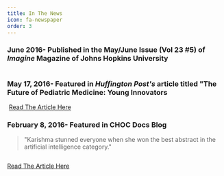```yaml
---
title: In The News
icon: fa-newspaper
order: 3
---
```


<h3>June 2016- Published in the May/June Issue (Vol 23 #5) of <i>Imagine</i> Magazine of Johns Hopkins University</h3>
<span class="image"><img src="{{ 'assets/images/imagine.jpg' | relative_url }}" alt="" /></span>


<h3>May 17, 2016- Featured in <i>Huffington Post's</i> article titled "The Future of Pediatric Medicine: Young Innovators </h3>
<span class="image"><img src="{{ 'assets/images/huffpost.jpg' | relative_url }}" alt="" /></span>
<a href="https://www.huffpost.com/entry/the-future-of-pediatric-m_b_9998874" class="button">Read The Article Here</a>

<h3>February 8, 2016- Featured in CHOC Docs Blog</h3>
<blockquote>"Karishma stunned everyone when she won the best abstract in the artificial intelligence category."
</blockquote>
<span class="image"><img src="{{ 'assets/images/choc.jpg' | relative_url }}" alt="" /></span>

<a href="https://docs.chocchildrens.org/choc-hosted-peds-2040-conference-explores-future-pediatric-trends-and-technological-advances/" class="button">Read The Article Here</a>

